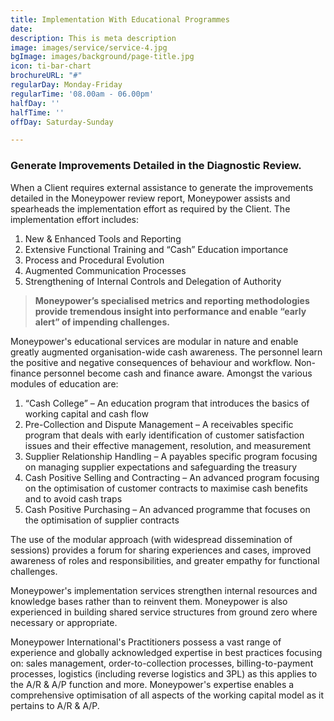 ```yaml
---
title: Implementation With Educational Programmes
date: 
description: This is meta description
image: images/service/service-4.jpg
bgImage: images/background/page-title.jpg
icon: ti-bar-chart
brochureURL: "#"
regularDay: Monday-Friday
regularTime: '08.00am - 06.00pm'
halfDay: ''
halfTime: ''
offDay: Saturday-Sunday

---
```

### **Generate Improvements Detailed in the Diagnostic Review.**

When a Client requires external assistance to generate the improvements detailed in the Moneypower review report, Moneypower assists and spearheads the implementation effort as required by the Client. The implementation effort includes:

1. New & Enhanced Tools and Reporting
2. Extensive Functional Training and “Cash” Education importance
3. Process and Procedural Evolution
4. Augmented Communication Processes
5. Strengthening of Internal Controls and Delegation of Authority

> **Moneypower’s specialised metrics and reporting methodologies provide tremendous insight into performance and enable “early alert” of impending challenges.**

Moneypower's educational services are modular in nature and enable greatly augmented organisation-wide cash awareness. The personnel learn the positive and negative consequences of behaviour and workflow. Non-finance personnel become cash and finance aware. Amongst the various modules of education are:

1. “Cash College” – An education program that introduces the basics of working capital and cash flow
2. Pre-Collection and Dispute Management – A receivables specific program that deals with early identification of customer satisfaction issues and their effective management, resolution, and measurement
3. Supplier Relationship Handling – A payables specific program focusing on managing supplier expectations and safeguarding the treasury
4. Cash Positive Selling and Contracting – An advanced program focusing on the optimisation of customer contracts to maximise cash benefits and to avoid cash traps
5. Cash Positive Purchasing – An advanced programme that focuses on the optimisation of supplier contracts

The use of the modular approach (with widespread dissemination of sessions) provides a forum for sharing experiences and cases, improved awareness of roles and responsibilities, and greater empathy for functional challenges.

Moneypower's implementation services strengthen internal resources and knowledge bases rather than to reinvent them. Moneypower is also experienced in building shared service structures from ground zero where necessary or appropriate.

Moneypower International's Practitioners possess a vast range of experience and globally acknowledged expertise in best practices focusing on: sales management, order-to-collection pro­cesses, billing-to-payment processes, logistics (including reverse logistics and 3PL) as this applies to the A/R & A/P function and more. Moneypower's expertise enables a comprehensive optimisation of all aspects of the working capital model as it pertains to A/R & A/P.